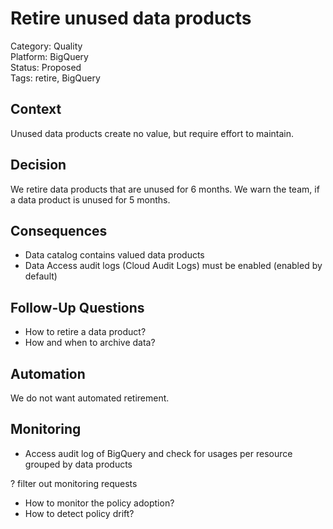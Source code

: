 # Retire unused data products

Category: Quality  
Platform: BigQuery  
Status: Proposed  
Tags: retire, BigQuery

## Context

Unused data products create no value, but require effort to maintain.

## Decision

We retire data products that are unused for 6 months.
We warn the team, if a data product is unused for 5 months.

## Consequences

- Data catalog contains valued data products
- Data Access audit logs (Cloud Audit Logs) must be enabled (enabled by default)

## Follow-Up Questions

- How to retire a data product?
- How and when to archive data?

## Automation

We do not want automated retirement.

## Monitoring

- Access audit log of BigQuery and check for usages per resource grouped by data products

? filter out monitoring requests

- How to monitor the policy adoption?
- How to detect policy drift?
